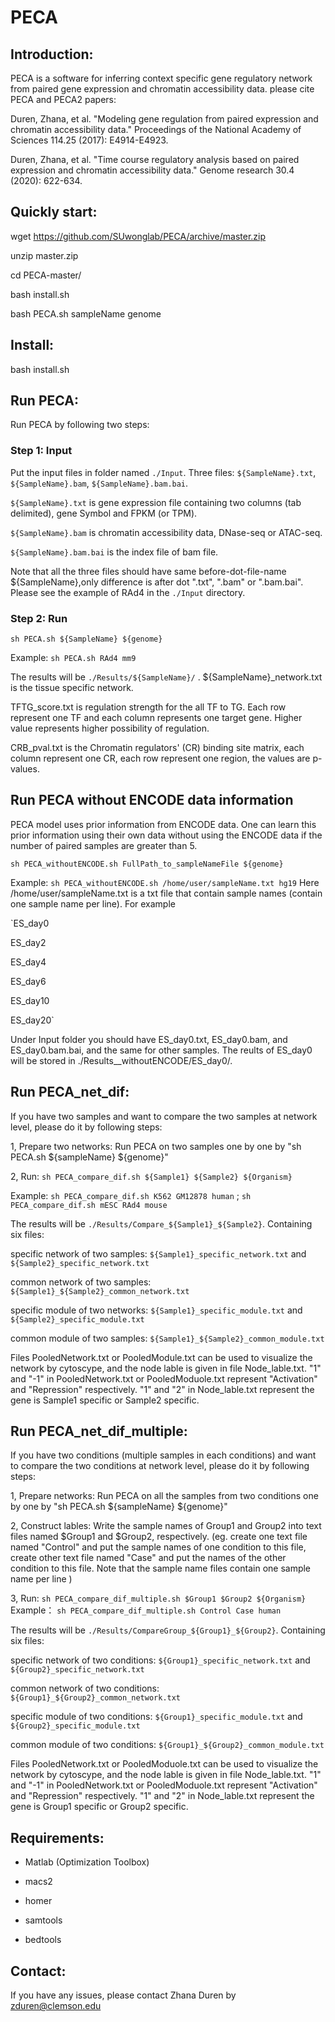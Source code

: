 # PECA

## Introduction:

PECA is a software for inferring context specific gene regulatory network from paired gene expression and chromatin accessibility data.
please cite PECA and PECA2 papers:

Duren, Zhana, et al. "Modeling gene regulation from paired expression and chromatin accessibility data." Proceedings of the National Academy of Sciences 114.25 (2017): E4914-E4923.

Duren, Zhana, et al. "Time course regulatory analysis based on paired expression and chromatin accessibility data." Genome research 30.4 (2020): 622-634.

## Quickly start:

wget https://github.com/SUwonglab/PECA/archive/master.zip

unzip master.zip

cd PECA-master/

bash install.sh

bash PECA.sh sampleName genome

## Install:

bash install.sh

## Run PECA:

Run PECA by following two steps:

### Step 1: Input 
Put the input files in folder named `./Input`. Three files: `${SampleName}.txt`, `${SampleName}.bam`, `${SampleName}.bam.bai`.

`${SampleName}.txt` is gene expression file containing two columns (tab delimited), gene Symbol and FPKM (or TPM). 

`${SampleName}.bam` is chromatin accessibility data, DNase-seq or ATAC-seq. 

`${SampleName}.bam.bai` is the index file of bam file. 

Note that all the three files should have same before-dot-file-name ${SampleName},only difference is after dot ".txt", ".bam" or ".bam.bai". Please see the example of RAd4 in the `./Input` directory.

### Step 2: Run 
`sh PECA.sh ${SampleName} ${genome}`

Example: `sh PECA.sh RAd4 mm9`

The results will be `./Results/${SampleName}/` .
${SampleName}_network.txt is the tissue specific network.

TFTG_score.txt is regulation strength for the all TF to TG. Each row represent one TF and each column represents one target gene. Higher value represents higher possibility of regulation.

CRB_pval.txt is the Chromatin regulators' (CR) binding site matrix, each column represent one CR, each row represent one region, the values are p-values.

## Run PECA without ENCODE data information
PECA model uses prior information from ENCODE data. One can learn this prior information using their own data without using the ENCODE data if the number of paired samples are greater than 5.

`sh PECA_withoutENCODE.sh FullPath_to_sampleNameFile ${genome}`

Example: `sh PECA_withoutENCODE.sh /home/user/sampleName.txt hg19`
Here /home/user/sampleName.txt is a txt file that contain sample names (contain one sample name per line). For example

`ES_day0

ES_day2

ES_day4

ES_day6

ES_day10

ES_day20`

Under Input folder you should have ES_day0.txt, ES_day0.bam, and ES_day0.bam.bai, and the same for other samples. The reults of ES_day0 will be stored in ./Results__withoutENCODE/ES_day0/.
## Run PECA_net_dif:
If you have two samples and want to compare the two samples at network level, please do it by following steps:

1, Prepare two networks: Run PECA on two samples one by one by "sh PECA.sh ${sampleName} ${genome}"

2, Run:  `sh PECA_compare_dif.sh ${Sample1} ${Sample2} ${Organism}`

Example: `sh PECA_compare_dif.sh K562 GM12878 human` ; `sh PECA_compare_dif.sh mESC RAd4 mouse`

The results will be `./Results/Compare_${Sample1}_${Sample2}`. Containing six files:  

specific network of two samples: `${Sample1}_specific_network.txt` and `${Sample2}_specific_network.txt`

common network of two samples: `${Sample1}_${Sample2}_common_network.txt`

specific module of two networks:  `${Sample1}_specific_module.txt` and `${Sample2}_specific_module.txt`

common module of two samples: `${Sample1}_${Sample2}_common_module.txt` 

Files PooledNetwork.txt or PooledModule.txt can be used to visualize the network by cytoscype, and the node lable is given in file Node_lable.txt. "1" and "-1" in PooledNetwork.txt or PooledModuole.txt represent "Activation" and "Repression" respectively. "1" and "2" in Node_lable.txt represent the gene is Sample1 specific or Sample2 specific.

## Run PECA_net_dif_multiple:
If you have two conditions (multiple samples in each conditions) and want to compare the two conditions at network level, please do it by following steps:

1, Prepare networks: Run PECA on all the samples from two conditions one by one by "sh PECA.sh ${sampleName} ${genome}"

2, Construct lables: Write the sample names of Group1 and Group2 into text files named $Group1 and $Group2, respectively. (eg. create one text file named "Control" and put the sample names of one condition to this file, create other text file named "Case" and put the names of the other condition to this file. Note that the sample name files contain one sample name per line )

3, Run: `sh PECA_compare_dif_multiple.sh $Group1 $Group2 ${Organism}`
Example： `sh PECA_compare_dif_multiple.sh Control Case human`
 
The results will be `./Results/CompareGroup_${Group1}_${Group2}`. Containing six files:  

specific network of two conditions: `${Group1}_specific_network.txt` and `${Group2}_specific_network.txt`

common network of two conditions: `${Group1}_${Group2}_common_network.txt` 

specific module of two conditions:  `${Group1}_specific_module.txt` and `${Group2}_specific_module.txt`

common module of two conditions: `${Group1}_${Group2}_common_module.txt`

Files PooledNetwork.txt or PooledModuole.txt can be used to visualize the network by cytoscype, and the node lable is given in file Node_lable.txt. "1" and "-1" in PooledNetwork.txt or PooledModuole.txt represent "Activation" and "Repression" respectively. "1" and "2" in Node_lable.txt represent the gene is Group1 specific or Group2 specific.

## Requirements:

* Matlab (Optimization Toolbox)

* macs2

* homer

* samtools

* bedtools

## Contact:

If you have any issues, please contact Zhana Duren by zduren@clemson.edu
